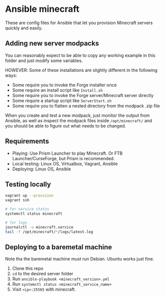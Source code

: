 # Ansible minecraft

These are config files for Ansible that let you provision Minecraft servers quickly and easily.

## Adding new server modpacks

You can reasonably expect to be able to copy any working example in this folder and just modify some variables. 

HOWEVER: Some of these installations are slightly different in the following ways:

- Some require you to invoke the Forge installer once
- Some require an install script like `Install.sh`
- Some require you to invoke the Forge server/Minecraft server directly
- Some require a startup script like `ServerStart.sh`
- Some require you to flatten a nested directory from the modpack .zip file

When you create and test a new modpack, just monitor the output from Ansible, as well as inspect the modpack files inside `/opt/minecraft/` and you should be able to figure out what needs to be changed.

## Requirements

- Playing: Use Prism Launcher to play Minecraft. Or FTB Launcher/CurseForge, but Prism is recommended.
- Local testing: Linux OS, Virtualbox, Vagrant, Ansible
- Deploying: Linux OS, Ansible

## Testing locally

```bash
vagrant up --provision
vagrant ssh

# for service status
systemctl status minecraft

# for logs
journalctl -u minecraft.service
tail -f /opt/minecraft/*/logs/latest.log
```

## Deploying to a baremetal machine

Note tha the baremetal machine must run Debian. Ubuntu works just fine.

1. Clone this repo
2. `cd` to the desired server folder
3. Run `ansible-playbook <minecraft_version>.yml`
4. Run `systemctl status <minecraft_service_name>`
5. Visit `<ip>:25565` with minecraft.
